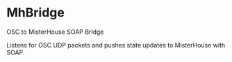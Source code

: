 MhBridge
========

OSC to MisterHouse SOAP Bridge

Listens for OSC UDP packets and pushes state updates to MisterHouse with SOAP.
